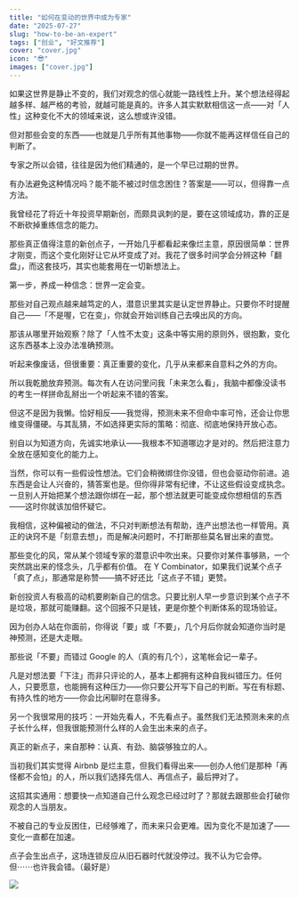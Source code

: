```yaml
---
title: "如何在变动的世界中成为专家"
date: "2025-07-27"
slug: "how-to-be-an-expert"
tags: ["创业", "好文推荐"]
cover: "cover.jpg"
icon: "😎"
images: ["cover.jpg"]
---
```

如果这世界是静止不变的，我们对观念的信心就能一路线性上升。某个想法经得起越多样、越严格的考验，就越可能是真的。许多人其实默默相信这一点——对「人性」这种变化不大的领域来说，这么想或许没错。



但对那些会变的东西——也就是几乎所有其他事物——你就不能再这样信任自己的判断了。



专家之所以会错，往往是因为他们精通的，是一个早已过期的世界。



有办法避免这种情况吗？能不能不被过时信念困住？答案是——可以，但得靠一点方法。



我曾经花了将近十年投资早期新创，而颇具讽刺的是，要在这领域成功，靠的正是不断砍掉重练信念的能力。



那些真正值得注意的新创点子，一开始几乎都看起来像烂主意，原因很简单：世界才刚变，而这个变化刚好让它从坏变成了对。我花了很多时间学会分辨这种「翻盘」，而这套技巧，其实也能套用在一切新想法上。



第一步，养成一种信念：世界一定会变。



那些对自己观点越来越笃定的人，潜意识里其实是认定世界静止。只要你不时提醒自己——「不是喔，它在变」，你就会开始训练自己去嗅出风的方向。



那该从哪里开始观察？除了「人性不太变」这条中等实用的原则外，很抱歉，变化这东西基本上没办法准确预测。



听起来像废话，但很重要：真正重要的变化，几乎从来都来自意料之外的方向。



所以我乾脆放弃预测。每次有人在访问里问我「未来怎么看」，我脑中都像没读书的考生一样拼命乱掰出一个听起来不错的答案。



但这不是因为我懒。恰好相反——我觉得，预测未来不但命中率可怜，还会让你思维变得僵硬。与其乱猜，不如选择更实际的策略：彻底、彻底地保持开放心态。



别自以为知道方向，先诚实地承认——我根本不知道哪边才是对的。然后把注意力全放在感知变化的能力上。



当然，你可以有一些假设性想法。它们会稍微绑住你没错，但也会驱动你前进。追东西是会让人兴奋的，猜答案也是。但你得非常有纪律，不让这些假设变成执念。
一旦别人开始把某个想法跟你绑在一起，那个想法就更可能变成你想相信的东西——这时你就该加倍怀疑它。



我相信，这种偏被动的做法，不只对判断想法有帮助，连产出想法也一样管用。真正的诀窍不是「刻意去想」，而是解决问题时，不打断那些莫名冒出来的直觉。



那些变化的风，常从某个领域专家的潜意识中吹出来。只要你对某件事够熟，一个突然跳出来的怪念头，几乎都有价值。
在 Y Combinator，如果我们说某个点子「疯了点」，那通常是称赞——搞不好还比「这点子不错」更赞。



新创投资人有极高的动机要刷新自己的信念。只要比别人早一步意识到某个点子不是垃圾，那就可能赚翻。这个回报不只是钱，更是你整个判断体系的现场验证。



因为创办人站在你面前，你得说「要」或「不要」，几个月后你就会知道你当时是神预测，还是大走眼。



那些说「不要」而错过 Google 的人（真的有几个），这笔帐会记一辈子。



凡是对想法要「下注」而非只评论的人，基本上都拥有这种自我纠错压力。任何人，只要愿意，也能拥有这种压力——你只要公开写下自己的判断。写在有标题、有持久性的地方——你会比闲聊时在意得多。



另一个我很常用的技巧：一开始先看人，不先看点子。虽然我们无法预测未来的点子长什么样，但我很能预测什么样的人会生出未来的点子。



真正的新点子，来自那种：认真、有劲、脑袋够独立的人。



当初我们其实觉得 Airbnb 是烂主意，但我们看得出来——创办人他们是那种「再怪都不会怕」的人，所以我们选择先信人、再信点子，最后押对了。



这招其实通用：想要快一点知道自己什么观念已经过时了？那就去跟那些会打破你观念的人当朋友。



不被自己的专业反困住，已经够难了，而未来只会更难。因为变化不是加速了——变化一直都在加速。



点子会生出点子，这场连锁反应从旧石器时代就没停过。我不认为它会停。
但⋯⋯也许我会错。（最好是）




![](https://prod-files-secure.s3.us-west-2.amazonaws.com/112d0858-5090-4d34-a606-b75eb8d65fd2/46476355-9cf3-4e99-9b7a-3531bc426380/1000202064.png?X-Amz-Algorithm=AWS4-HMAC-SHA256&X-Amz-Content-Sha256=UNSIGNED-PAYLOAD&X-Amz-Credential=ASIAZI2LB466URBXUQPM%2F20251002%2Fus-west-2%2Fs3%2Faws4_request&X-Amz-Date=20251002T221206Z&X-Amz-Expires=3600&X-Amz-Security-Token=IQoJb3JpZ2luX2VjEJ7%2F%2F%2F%2F%2F%2F%2F%2F%2F%2FwEaCXVzLXdlc3QtMiJIMEYCIQCs2u2h1K0TLqUjuAafgVBaDUfhd4SE3kjmqDzTj4MiIQIhAINKO33KFXLoa8vh7IDhu856nTIwYEk7OZOh8XVZ2j0XKv8DCDcQABoMNjM3NDIzMTgzODA1IgxmCthw%2Bj3Xlyi6H3Eq3AP8M43eLToEZCKgvcvyjp7VOzJCsf1YnoT9LAbc1tmvclynrVzqYzxBBAyLE1Ebwhze668rHtgvDUpKbR5QPmigFvX%2BjgaI4bASpdqnELyv3XRimG9YiprHq62BYOriiYELwX4d7NLfvEg0Z2voQct88aHuNP89P9UNUVF2eo29YQqoEGkc1317eytSVVvR2oUdHc7FFHsIXHjw2HQ9SHSlvPKSUbQy7lxxpyAs3iHitE5bLe%2Bc4jRYu5nTWyFcF5wvGFq0v39DbcPhtuNuIUvSVYKB1ixr0gJSInSBwkxGTUW95nsb5Y3Zr6ZBr5xDLyGea5R%2FVy7jOfZwNzbY1ivTfBcjCpwwxidFXgAvS95qHUC%2BerIRQpodVXoG%2B1%2FImcZHV4uw9AsY66hAp95FdA%2Fw4Eom0TUYJKRvk%2BmwLc8909tNXAW4lthikHy6XbzL3UIcAsvyiGziUISjSX5yfLvhFxrxPkjPLHgEAf6rNXjeoPQ7xEBvafF5HYVY964nGHko6PfajrGBf4f38qG8%2FX61ZV2qAmAWfmoOtD0QqdiNpfiVhSB%2Flvo%2FLLo3eTg%2BzvmRcgyEFm3rj2AgyDOBO2mcJGNiC0iTK6K5DdoFQpUr7g%2BNvI3EJlm9u9E%2BtzDT2%2FvGBjqkAQMVL5QOxzl5xqSACbDJFUG1jzrsU4597BZHyCiBTOA6pIyF%2FFRUKr7YIl4WWU%2F9P44LCtIN67Owc%2F7i1TMnPGHm1Nnh4C7fFDq%2BGU5R37LN9i6Zh6H9HEfgphr2Ne4XAOvWCY6O2yV%2Fru%2BQI818HEDThTw8rz%2F18D3g0L%2BVHlHMjtHNAoCB2AJ6ABV5FLpMTZwwpgZEKX2dxdHZXfR3Kl0VpsOP&X-Amz-Signature=d478f4839ab06e03bc8af03bdfa684fa734b924b3e9afc56179dbec8e33cd9de&X-Amz-SignedHeaders=host&x-amz-checksum-mode=ENABLED&x-id=GetObject)

